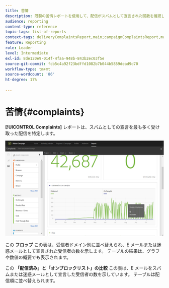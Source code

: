 ```yaml
---
title: 苦情
description: 既製の苦情レポートを使用して、配信がスパムとして宣言された回数を確認します。
audience: reporting
content-type: reference
topic-tags: list-of-reports
context-tags: deliveryComplaintsReport,main;campaignComplaintsReport,main;programComplaintsReport,main
feature: Reporting
role: Leader
level: Intermediate
exl-id: 8de120e9-014f-4faa-948b-843b2ec03f5e
source-git-commit: fcb5c4a92f23bdffd1082b7b044b5859dead9d70
workflow-type: tm+mt
source-wordcount: '86'
ht-degree: 17%

---
```


# 苦情{#complaints}

**[!UICONTROL Complaints]** レポートは、スパムとしての宣言を最も多く受け取った配信を特定します。

![](assets/delivery_reports_complaints.png)

この **フロップ** この表は、受信者ドメイン別に並べ替えられ、E メールまたは迷惑メールとして宣言された受信者の数を示します。 テーブルの結果は、グラフや数値の概要でも表示されます。

この **「配信済み」と「オンブロックリスト」の比較** この表は、E メールをスパムまたは迷惑メールとして宣言した受信者の数を示しています。 テーブルは配信順に並べ替えられます。
